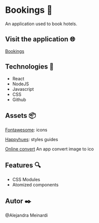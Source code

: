 # Bookings 🏨

An application used to book hotels.

## Visit the application 🌐

[Bookings](https://alemeinardi.github.io/bookings/)

## Technologies 🔧

- React
- NodeJS
- Javascript
- CSS
- Github

## Assets 📦

[Fontawesome](https://fontawesome.com/): icons

[Happyhues](https://www.happyhues.co/): styles guides

[Online convert](https://image.online-convert.com/convert-to-ico) An app convert image to ico

## Features 🔍

- CSS Modules
- Atomized components

## Autor ✒️
@Alejandra Meinardi
